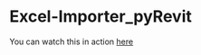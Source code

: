 # Excel-Importer_pyRevit
You can watch this in action [here](https://www.youtube.com/watch?v=ED_lMvBr-d8)
